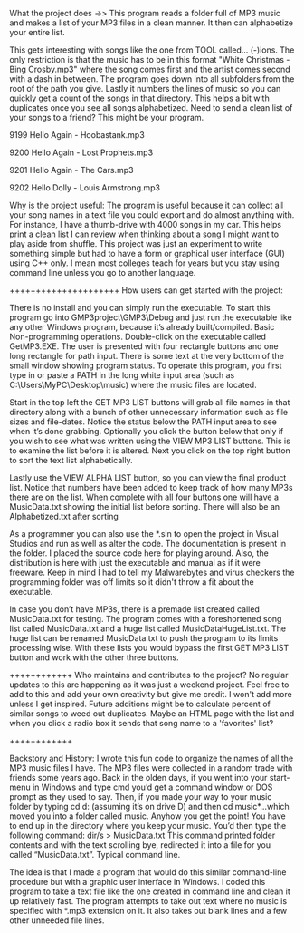 What the project does ->>
This program reads a folder full of MP3 music and makes a list of your MP3 files in a clean manner.  It then can alphabetize your entire list.  

This gets interesting with songs like the one from TOOL called... (-)ions.  The only restriction is that the music has to be in this format "White Christmas - Bing Crosby.mp3" where the song comes first and the artist comes second with a dash in between.  The program goes down into all subfolders from the root of the path you give. Lastly it numbers the lines of music so you can quickly get a count of the songs in that directory.  This helps a bit with duplicates once you see all songs alphabetized.  Need to send a clean list of your songs to a friend?  This might be your program.

9199  Hello Again - Hoobastank.mp3

9200  Hello Again - Lost Prophets.mp3

9201  Hello Again - The Cars.mp3

9202  Hello Dolly - Louis Armstrong.mp3

Why is the project useful:  The program is useful because it can collect all your song names in a text file you could export and do almost anything with. For instance, I have a thumb-drive with 4000 songs in my car.  This helps print a clean list I can review when thinking about a song I might want to play aside from shuffle.  This project was just an experiment to write something simple but had to have a form or graphical user interface (GUI) using C++ only.  I mean most colleges teach for years but you stay using command line unless you go to another language.

+++++++++++++++++++++
How users can get started with the project:

There is no install and you can simply run the executable.  To start this program go into GMP3project\GMP3\Debug and just run the executable like any other Windows program, because it’s already built/compiled.  Basic Non-programming operations. Double-click on the executable called GetMP3.EXE. The user is presented with four rectangle buttons and one long rectangle for path input. There is some text at the very bottom of the small window showing program status. To operate this program, you first type in or paste a PATH in the long white input area (such as C:\Users\MyPC\Desktop\music) where the music files are located.  


Start in the top left the GET MP3 LIST buttons will grab all file names in that directory along with a bunch of other unnecessary information such as file sizes and file-dates. Notice the status below the PATH input area to see when it’s done grabbing.  Optionally you click the button below that only if you wish to see what was written using the VIEW MP3 LIST buttons.  This is to examine the list before it is altered. Next you click on the top right button to sort the text list alphabetically.  

Lastly use the VIEW ALPHA LIST button, so you can view the final product list. Notice that numbers have been added to keep track of how many MP3s there are on the list.  When complete with all four buttons one will have a MusicData.txt showing the initial list before sorting.  There will also be an Alphabetized.txt after sorting

As a programmer you can also use the *.sln to open the project in Visual Studios and run as well as alter the code.  The documentation is present in the folder. I placed the source code here for playing around. Also, the distribution is here with just the executable and manual as if it were freeware.  Keep in mind I had to tell my Malwarebytes and virus checkers the programming folder was off limits so it didn't throw a fit about the executable.

In case you don’t have MP3s, there is a premade list created called MusicData.txt for testing.  The program comes with a foreshortened song list called MusicData.txt and a huge list called MusicDataHugeList.txt.  The huge list can be renamed MusicData.txt to push the program to its limits processing wise.  With these lists you would bypass the first GET MP3 LIST button and work with the other three buttons.

++++++++++++
Who maintains and contributes to the project?  No regular updates to this are happening as it was just a weekend project. Feel free to add to this and add your own creativity but give me credit. I won't add more unless I get inspired.  Future additions might be to calculate percent of similar songs to weed out duplicates.  Maybe an HTML page with the list and when you click a radio box it sends that song name to a 'favorites' list?

++++++++++++

Backstory and History:  I wrote this fun code to organize the names of all the MP3 music files I have.  The MP3 files were collected in a random trade with friends some years ago. Back in the olden days, if you went into your start-menu in Windows and type cmd you’d get a command window or DOS prompt as they used to say.  Then, if you made your way to your music folder by typing cd d: (assuming it’s on drive D) and then cd music*…which moved you into a folder called music.  Anyhow you get the point!  You have to end up in the directory where you keep your music.  You’d then type the following command:   dir/s > MusicData.txt   This command printed folder contents and with the text scrolling bye, redirected it into a file for you called “MusicData.txt”.  Typical command line.

The idea is that I made a program that would do this similar command-line procedure but with a graphic user interface in Windows.  I coded this program to take a text file like the one created in command line and clean it up relatively fast.  The program attempts to take out text where no music is specified with *.mp3 extension on it.  It also takes out blank lines and a few other unneeded file lines.



